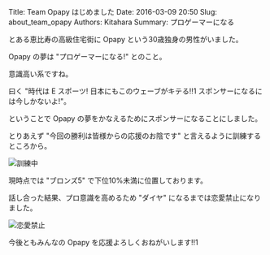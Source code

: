 Title: Team Opapy はじめました
Date: 2016-03-09 20:50
Slug: about_team_opapy
Authors: Kitahara
Summary: プロゲーマーになる

とある恵比寿の高級住宅街に Opapy という30歳独身の男性がいました。

Opapy の夢は "プロゲーマーになる!" とのこと。

意識高い系ですね。

曰く "時代は E スポーツ! 日本にもこのウェーブがキテる!!1 スポンサーになるには今しかないよ!"。

ということで Opapy の夢をかなえるためにスポンサーになることにしました。

とりあえず "今回の勝利は皆様からの応援のお陰です" と言えるように訓練するところから。

![訓練中]({filename}/assets/2016030901.png)

現時点では "ブロンズ5" で下位10%未満に位置しております。

話し合った結果、プロ意識を高めるため "ダイヤ" になるまでは恋愛禁止になりました。

![恋愛禁止]({filename}/assets/2016030902.png)

今後ともみんなの Opapy を応援よろしくおねがいします!!1
